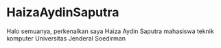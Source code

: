 # HaizaAydinSaputra
Halo semuanya, perkenalkan saya Haiza Aydin Saputra mahasiswa teknik komputer Universitas Jenderal Soedirman
